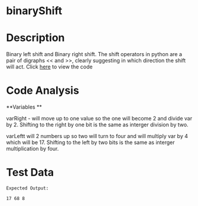 # binaryShift

Description 
=============

Binary left shift and Binary right shift. The shift  operators in python are a pair of digraphs << and >>, clearly suggesting in which direction the shift will act. Click [here]() to view the code

Code Analysis 
===============

**Variables **

varRight -  will move up to one value so the one will become 2 and divide var by 2. Shifting to the right by one bit is the same as interger division by two.

varLeftt will 2 numbers up so two will turn to four and will multiply var by 4 which will be 17. Shifting to the left by two bits is the same as interger multiplication by four. 

Test Data 
===========

```
Expected Output:

17 68 8

```


